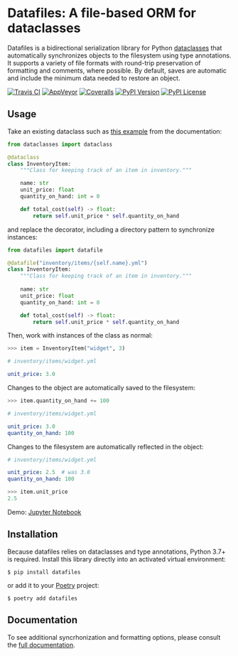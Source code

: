 # Datafiles: A file-based ORM for dataclasses

Datafiles is a bidirectional serialization library for Python [dataclasses](https://docs.python.org/3/library/dataclasses.html) that automatically synchronizes objects to the filesystem using type annotations. It supports a variety of file formats with round-trip preservation of formatting and comments, where possible. By default, saves are automatic and include the minimum data needed to restore an object.

[![Travis CI](https://img.shields.io/travis/jacebrowning/datafiles/develop.svg?label=unix)](https://travis-ci.org/jacebrowning/datafiles)
[![AppVeyor](https://img.shields.io/appveyor/ci/jacebrowning/datafiles/develop.svg?label=windows)](https://ci.appveyor.com/project/jacebrowning/datafiles)
[![Coveralls](https://img.shields.io/coveralls/jacebrowning/datafiles.svg)](https://coveralls.io/r/jacebrowning/datafiles)
[![PyPI Version](https://img.shields.io/pypi/v/datafiles.svg)](https://pypi.org/project/datafiles)
[![PyPI License](https://img.shields.io/pypi/l/datafiles.svg)](https://pypi.org/project/datafiles)

## Usage

Take an existing dataclass such as [this example](https://docs.python.org/3/library/dataclasses.html#module-dataclasses) from the documentation:

```python
from dataclasses import dataclass

@dataclass
class InventoryItem:
    """Class for keeping track of an item in inventory."""

    name: str
    unit_price: float
    quantity_on_hand: int = 0

    def total_cost(self) -> float:
        return self.unit_price * self.quantity_on_hand
```

and replace the decorator, including a directory pattern to synchronize instances:

```python
from datafiles import datafile

@datafile("inventory/items/{self.name}.yml")
class InventoryItem:
    """Class for keeping track of an item in inventory."""
    
    name: str
    unit_price: float
    quantity_on_hand: int = 0

    def total_cost(self) -> float:
        return self.unit_price * self.quantity_on_hand
```

Then, work with instances of the class as normal:

```python
>>> item = InventoryItem("widget", 3)
```

```yaml
# inventory/items/widget.yml

unit_price: 3.0
```

Changes to the object are automatically saved to the filesystem:

```python
>>> item.quantity_on_hand += 100
```

```yaml
# inventory/items/widget.yml

unit_price: 3.0
quantity_on_hand: 100
```

Changes to the filesystem are automatically reflected in the object:

```yaml
# inventory/items/widget.yml

unit_price: 2.5  # was 3.0
quantity_on_hand: 100
```

```python
>>> item.unit_price
2.5
```

Demo: [Jupyter Notebook](https://github.com/jacebrowning/datafiles/blob/develop/notebooks/readme.ipynb)

## Installation

Because datafiles relies on dataclasses and type annotations, Python 3.7+ is required. Install this library directly into an activated virtual environment:

```
$ pip install datafiles
```

or add it to your [Poetry](https://poetry.eustace.io/) project:

```
$ poetry add datafiles
```

## Documentation

To see additional syncrhonization and formatting options, please consult the [full documentation](https://datafiles.readthedocs.io/en/latest/options/decorators/).
